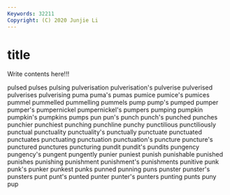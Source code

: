 ```yaml
---
Keywords: 32211
Copyright: (C) 2020 Junjie Li
---
```


# title

Write contents here!!!
 
pulsed 
pulses 
pulsing 
pulverisation 
pulverisation's 
pulverise
pulverised 
pulverises 
pulverising 
puma 
puma's 
pumas 
pumice 
pumice's 
pumices 
pummel
pummelled 
pummelling 
pummels 
pump 
pump's 
pumped 
pumper 
pumper's 
pumpernickel 
pumpernickel's
pumpers 
pumping 
pumpkin 
pumpkin's 
pumpkins 
pumps 
pun 
pun's 
punch 
punch's
punched 
punches 
punchier 
punchiest 
punching 
punchline 
punchy 
punctilious 
punctiliously 
punctual
punctuality 
punctuality's 
punctually 
punctuate 
punctuated 
punctuates 
punctuating 
punctuation 
punctuation's 
puncture
puncture's 
punctured 
punctures 
puncturing 
pundit 
pundit's 
pundits 
pungency 
pungency's 
pungent
pungently 
punier 
puniest 
punish 
punishable 
punished 
punishes 
punishing 
punishment 
punishment's
punishments 
punitive 
punk 
punk's 
punker 
punkest 
punks 
punned 
punning 
puns
punster 
punster's 
punsters 
punt 
punt's 
punted 
punter 
punter's 
punters 
punting
punts 
puny 
pup 
